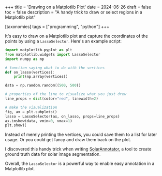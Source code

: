 +++
title = 'Drawing on a Matplotlib Plot'
date = 2024-06-26
draft = false
toc = false
description = "A handy trick to draw or select regions in a Matplotlib plot"

[taxonomies]
tags = ["programming", "python"]
+++

It's easy to draw on a Matplotlib plot and capture the coordinates of the points by using a `LassoSelector`. Here's an example script:

```py
import matplotlib.pyplot as plt
from matplotlib.widgets import LassoSelector
import numpy as np

# function saying what to do with the vertices
def on_lasso(vertices):
    print(np.array(vertices))

data = np.random.random((500, 500))

# properties of the line to visualize what you just drew
line_props = dict(color="red", linewidth=2)

# make the visualization
fig, ax = plt.subplots()
lasso = LassoSelector(ax, on_lasso, props=line_props)
ax.imshow(data, vmin=0, vmax=1)
plt.show()
```

Instead of merely printing the vertices, you could save them to a list for later usage.
Or you could get fancy and draw them back on the plot.

I discovered this handy trick when writing [SolarAnnotator](https://github.com/jmbhughes/solarannotator), a tool to create ground truth data for solar image segmentation.

Overall, the `LassoSelector` is a powerful way to enable easy annotation in a Matplotlib plot.

